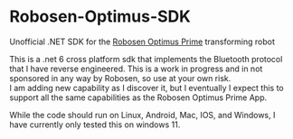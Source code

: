 # Robosen-Optimus-SDK
Unofficial .NET SDK for the [Robosen Optimus Prime](https://robosen.com/transformersoptimusprime) transforming robot

This is a .net 6 cross platform sdk that implements the Bluetooth protocol that I have reverse engineered.
This is a work in progress and in not sponsored in any way by Robosen, so use at your own risk.  
I am adding new capability as I discover it, but I eventually I expect this to support all the same capabilities as the Robosen Optimus Prime App.

While the code should run on Linux, Android, Mac, IOS, and Windows, I have currently only tested this on windows 11.